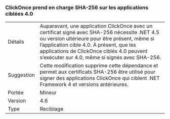 ### <a name="clickonce-supports-sha-256-on-40-targeted-apps"></a>ClickOnce prend en charge SHA-256 sur les applications ciblées 4.0

|   |   |
|---|---|
|Détails|Auparavant, une application ClickOnce avec un certificat signé avec SHA-256 nécessite .NET 4.5 ou version ultérieure pour être présent, même si l’application cible 4.0. À présent, que les applications de ClickOnce ciblés 4.0 peuvent s’exécuter sur 4.0, même si signés avec SHA-256.|
|Suggestion|Cette modification supprime cette dépendance et permet aux certificats SHA-256 être utilisé pour signer des applications ClickOnce qui ciblent .NET Framework 4 et versions antérieures.|
|Portée|Mineur|
|Version|4.6|
|Type|Reciblage|

